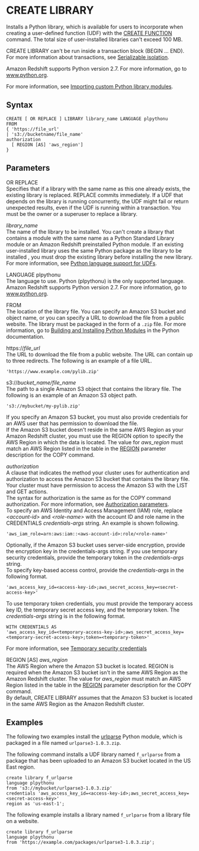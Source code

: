 # CREATE LIBRARY<a name="r_CREATE_LIBRARY"></a>

Installs a Python library, which is available for users to incorporate when creating a user\-defined function \(UDF\) with the [CREATE FUNCTION](r_CREATE_FUNCTION.md) command\. The total size of user\-installed libraries can't exceed 100 MB\. 

CREATE LIBRARY can't be run inside a transaction block \(BEGIN … END\)\. For more information about transactions, see [Serializable isolation](c_serial_isolation.md)\. 

Amazon Redshift supports Python version 2\.7\. For more information, go to [www\.python\.org](https://www.python.org/)\.

For more information, see [Importing custom Python library modules](udf-python-language-support.md#udf-importing-custom-python-library-modules)\. 

## Syntax<a name="r_CREATE_LIBRARY-synopsis"></a>

```
CREATE [ OR REPLACE ] LIBRARY library_name LANGUAGE plpythonu
FROM
{ 'https://file_url'
| 's3://bucketname/file_name'
authorization
  [ REGION [AS] 'aws_region']
}
```

## Parameters<a name="r_CREATE_LIBRARY-parameters"></a>

OR REPLACE  
Specifies that if a library with the same name as this one already exists, the existing library is replaced\. REPLACE commits immediately\. If a UDF that depends on the library is running concurrently, the UDF might fail or return unexpected results, even if the UDF is running within a transaction\. You must be the owner or a superuser to replace a library\.

 *library\_name*   
The name of the library to be installed\. You can't create a library that contains a module with the same name as a Python Standard Library module or an Amazon Redshift preinstalled Python module\. If an existing user\-installed library uses the same Python package as the library to be installed , you must drop the existing library before installing the new library\. For more information, see [Python language support for UDFs](udf-python-language-support.md)\.

LANGUAGE plpythonu  
The language to use\. Python \(plpythonu\) is the only supported language\. Amazon Redshift supports Python version 2\.7\. For more information, go to [www\.python\.org](https://www.python.org/)\.

FROM  
The location of the library file\. You can specify an Amazon S3 bucket and object name, or you can specify a URL to download the file from a public website\. The library must be packaged in the form of a `.zip` file\. For more information, go to [Building and Installing Python Modules](https://docs.python.org/2/library/distutils.html?highlight=distutils#module-distutils) in the Python documentation\.

 https://*file\_url*   
The URL to download the file from a public website\. The URL can contain up to three redirects\. The following is an example of a file URL\.  

```
'https://www.example.com/pylib.zip'
```

 s3://*bucket\_name/file\_name*   
The path to a single Amazon S3 object that contains the library file\. The following is an example of an Amazon S3 object path\.  

```
's3://mybucket/my-pylib.zip'
```
If you specify an Amazon S3 bucket, you must also provide credentials for an AWS user that has permission to download the file\.   
 If the Amazon S3 bucket doesn't reside in the same AWS Region as your Amazon Redshift cluster, you must use the REGION option to specify the AWS Region in which the data is located\. The value for *aws\_region* must match an AWS Region listed in the table in the [REGION](copy-parameters-data-source-s3.md#copy-region) parameter description for the COPY command\.

*authorization*   
A clause that indicates the method your cluster uses for authentication and authorization to access the Amazon S3 bucket that contains the library file\. Your cluster must have permission to access the Amazon S3 with the LIST and GET actions\.  
The syntax for authorization is the same as for the COPY command authorization\. For more information, see [Authorization parameters](copy-parameters-authorization.md)\.  
To specify an AWS Identity and Access Management \(IAM\) role, replace *<account\-id>* and *<role\-name>* with the account ID and role name in the CREDENTIALS *credentials\-args* string\. An example is shown following\.  

```
'aws_iam_role=arn:aws:iam::<aws-account-id>:role/<role-name>'
```
Optionally, if the Amazon S3 bucket uses server\-side encryption, provide the encryption key in the credentials\-args string\. If you use temporary security credentials, provide the temporary token in the *credentials\-args* string\.  
To specify key\-based access control, provide the *credentials\-args* in the following format\.  

```
'aws_access_key_id=<access-key-id>;aws_secret_access_key=<secret-access-key>'
```
To use temporary token credentials, you must provide the temporary access key ID, the temporary secret access key, and the temporary token\. The *credentials\-args* string is in the following format\.   

```
WITH CREDENTIALS AS 
'aws_access_key_id=<temporary-access-key-id>;aws_secret_access_key=<temporary-secret-access-key>;token=<temporary-token>'
```
For more information, see [Temporary security credentials](copy-usage_notes-access-permissions.md#r_copy-temporary-security-credentials)

 REGION \[AS\] *aws\_region*   
The AWS Region where the Amazon S3 bucket is located\. REGION is required when the Amazon S3 bucket isn't in the same AWS Region as the Amazon Redshift cluster\. The value for *aws\_region* must match an AWS Region listed in the table in the [REGION](copy-parameters-data-source-s3.md#copy-region) parameter description for the COPY command\.  
By default, CREATE LIBRARY assumes that the Amazon S3 bucket is located in the same AWS Region as the Amazon Redshift cluster\.

## Examples<a name="r_CREATE_LIBRARY-examples"></a>

The following two examples install the [urlparse](https://docs.python.org/2/library/urlparse.html#module-urlparse) Python module, which is packaged in a file named `urlparse3-1.0.3.zip`\. 

The following command installs a UDF library named `f_urlparse` from a package that has been uploaded to an Amazon S3 bucket located in the US East region\.

```
create library f_urlparse 
language plpythonu 
from 's3://mybucket/urlparse3-1.0.3.zip' 
credentials 'aws_access_key_id=<access-key-id>;aws_secret_access_key=<secret-access-key>'
region as 'us-east-1';
```

The following example installs a library named `f_urlparse` from a library file on a website\.

```
create library f_urlparse 
language plpythonu 
from 'https://example.com/packages/urlparse3-1.0.3.zip';
```
